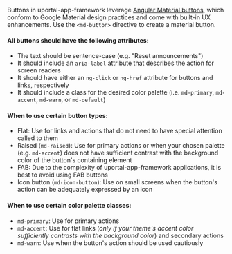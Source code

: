 Buttons in uportal-app-framework leverage [Angular Material buttons](https://material.angularjs.org/latest/demo/button), which conform to
Google Material design practices and come with built-in UX enhancements. Use the `<md-button>` directive to create a material button.

#### All buttons should have the following attributes:
+ The text should be sentence-case (e.g. "Reset announcements")
+ It should include an `aria-label` attribute that describes the action for screen readers
+ It should have either an `ng-click` or `ng-href` attribute for buttons and links, respectively
+ It should include a class for the desired color palette (i.e. `md-primary`, `md-accent`, `md-warn`, or `md-default`)

#### When to use certain button types:
+ Flat: Use for links and actions that do not need to have special attention called to them
+ Raised (`md-raised`): Use for primary actions or when your chosen palette (e.g. `md-accent`) does not have sufficient contrast with
the background color of the button's containing element
+ FAB: Due to the complexity of uportal-app-framework applications, it is best to avoid using FAB buttons
+ Icon button (`md-icon-button`): Use on small screens when the button's action can be adequately expressed by an icon

#### When to use certain color palette classes:
+ `md-primary`: Use for primary actions
+ `md-accent`: Use for flat links (*only if your theme's accent color sufficiently contrasts with the background color*) and secondary actions
+ `md-warn`: Use when the button's action should be used cautiously
